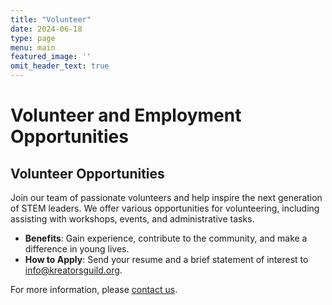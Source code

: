 ```yaml
---
title: "Volunteer"
date: 2024-06-18
type: page
menu: main
featured_image: ''
omit_header_text: true
---
```


# Volunteer and Employment Opportunities

## Volunteer Opportunities
Join our team of passionate volunteers and help inspire the next generation of STEM leaders. We offer various opportunities for volunteering, including assisting with workshops, events, and administrative tasks.

- **Benefits**: Gain experience, contribute to the community, and make a difference in young lives.
- **How to Apply**: Send your resume and a brief statement of interest to [info@kreatorsguild.org](mailto:info@kreatorsguild.org).

<!-- ## Employment Opportunities
We are always looking for dedicated professionals to join our team. Check back regularly for open positions in STEM education, event coordination, and administration.

- **Current Openings**: None at this time
- **How to Apply**: Send your resume and cover letter to [info@kreatorsguild.org](mailto:info@kreatorsguild.org). -->

For more information, please [contact us](mailto:info@kreatorsguild.org).
